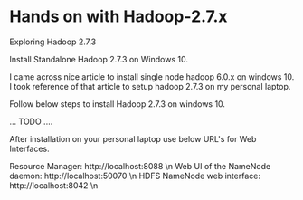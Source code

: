 # Hands on with Hadoop-2.7.x
Exploring Hadoop 2.7.3

Install Standalone Hadoop 2.7.3 on Windows 10.

I came across nice article to install single node hadoop 6.0.x on windows 10. I took reference of that article to setup hadoop 2.7.3 on my personal laptop.

Follow below steps to install Hadoop 2.7.3 on windows 10.

... TODO ....

After installation on your personal laptop use below URL's for Web Interfaces.

Resource Manager:  http://localhost:8088 \n
Web UI of the NameNode daemon:  http://localhost:50070 \n
HDFS NameNode web interface:  http://localhost:8042 \n
